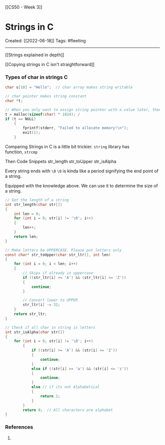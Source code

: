 [[CS50 - Week 3]]

# Strings in C
Created:  [[2022-06-18]]
Tags: #fleeting 

---
[[Strings explained in depth]]

[[Copying strings in C isn't straightforward]]


### Types of char in strings C
```C
char s[10] = "Hello";  // char array makes string writable

// char pointer makes string constant
char *t;

// When you only want to assign string pointer with a value later, then Use malloc
t = malloc(sizeof(char) * 1024); /
if (t == NULL)
    {
        fprintf(stderr, "Failed to allocate memory!\n");
        exit(1);
    }
```




Comparing Strings in C is a little bit trickier. `string` library has function, `strcmp`




Then Code Snippets
str_length
str_toUpper
str_isAlpha



Every string ends with `\0`
`\0` is kinda like a period signifying the end point of a string. 

Equipped with the knowledge above. We can use it to determine the size of a string.
```C
// Get the length of a string
int str_length(char str[])
{
    int len = 0;
    for (int i = 0; str[i] != '\0'; i++)
    {
        len++;
    }
    return len;
}
```


```C
// Make letters be UPPERCASE. Please put letters only
const char* str_toUpper(char str_ltr[], int len)
{
    for (int i = 0; i < len; i++)
    {
        // Skips if already in uppercase
        if ((str_ltr[i] >= 'A') && (str_ltr[i] <= 'Z'))
        {
            continue;
        }

        // Convert lower to UPPER
        str_ltr[i] -= 32;
    }
    return str_ltr;
}
```


```C
// Check if all char in string is letters
int str_isAlpha(char str[])
{
    for (int i = 0; str[i] != '\0'; i++)
        {
            if ((str[i] >= 'A') && (str[i] <= 'Z'))
            {
                continue;
            }
            else if ((str[i] >= 'a') && (str[i] <= 'z'))
            {
                continue;
            }
            else // if its not Alphabetical
            {
                return 1;
            }
        }
        return 0;  // All characters are alphabet
}
```





### References
1. 